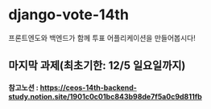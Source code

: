 # django-vote-14th
프론트엔도와 백엔드가 함께 투표 어플리케이션을 만들어봅시다!

## 마지막 과제(최초기한: 12/5 일요일까지)
#### 참고노션 : https://ceos-14th-backend-study.notion.site/1901c0c01bc843b98de7f5a0c9d811fb